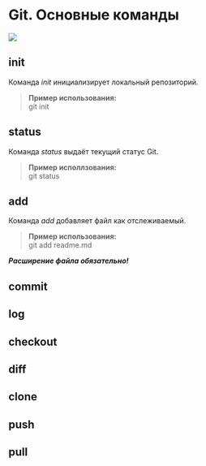 # Git. Основные команды
![](https://git-scm.com/images/logos/2color-lightbg@2x.png)
## init
Команда *init* инициализирует локальный репозиторий.  
>**Пример использования:**  
git init
## status
Команда *status* выдаёт текущий статус Git.
> **Пример исполлзования:**  
git status
## add
Команда *add* добавляет файл как отслеживаемый.
>**Пример использования:**  
git add readme.md
>
***Расширение файла обязательно!***
## commit
## log
## checkout
## diff
## clone
## push
## pull